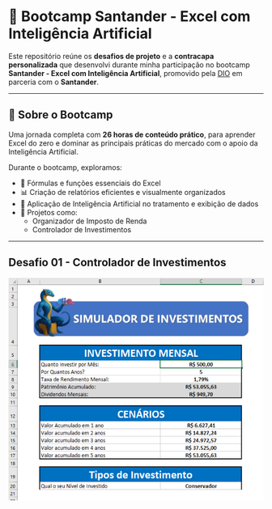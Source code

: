 # 🧠 Bootcamp Santander - Excel com Inteligência Artificial

Este repositório reúne os **desafios de projeto** e a **contracapa personalizada** que desenvolvi durante minha participação no bootcamp **Santander - Excel com Inteligência Artificial**, promovido pela [DIO](https://www.dio.me/) em parceria com o **Santander**.

---

## 📘 Sobre o Bootcamp

Uma jornada completa com **26 horas de conteúdo prático**, para aprender Excel do zero e dominar as principais práticas do mercado com o apoio da Inteligência Artificial.

Durante o bootcamp, exploramos:

- 🧮 Fórmulas e funções essenciais do Excel
- 📊 Criação de relatórios eficientes e visualmente organizados
- 🤖 Aplicação de Inteligência Artificial no tratamento e exibição de dados
- 🧾 Projetos como:
  - Organizador de Imposto de Renda
  - Controlador de Investimentos

---

## Desafio 01 - Controlador de Investimentos

<img src="./Desafio01.png">
